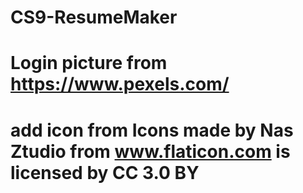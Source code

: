 # CS9-ResumeMaker

# Login picture from https://www.pexels.com/

# add icon from Icons made by Nas Ztudio from www.flaticon.com is licensed by CC 3.0 BY
